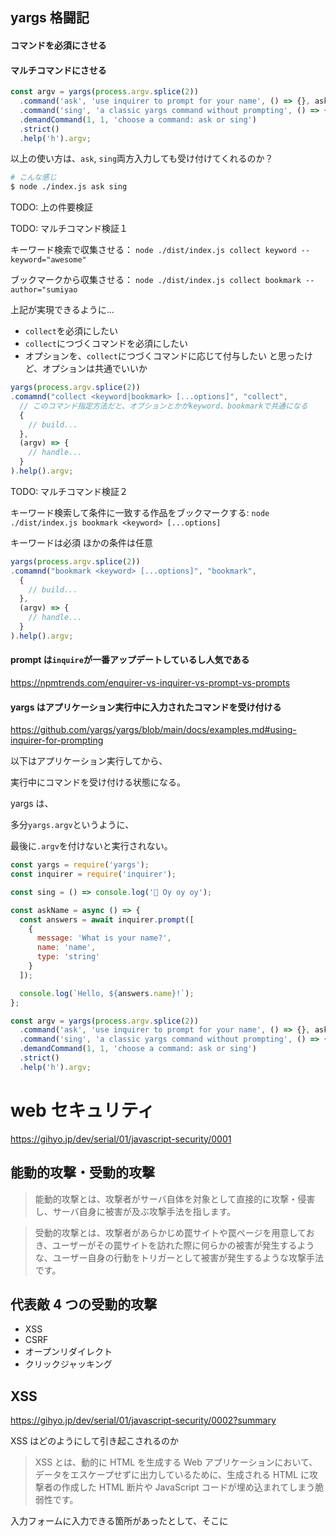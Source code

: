 ## yargs 格闘記

#### コマンドを必須にさせる

#### マルチコマンドにさせる

```JavaScript
const argv = yargs(process.argv.splice(2))
  .command('ask', 'use inquirer to prompt for your name', () => {}, askName)
  .command('sing', 'a classic yargs command without prompting', () => {}, sing)
  .demandCommand(1, 1, 'choose a command: ask or sing')
  .strict()
  .help('h').argv;
```

以上の使い方は、`ask`, `sing`両方入力しても受け付けてくれるのか？

```bash
# こんな感じ
$ node ./index.js ask sing
```

TODO: 上の件要検証

TODO: マルチコマンド検証１

キーワード検索で収集させる： `node ./dist/index.js collect keyword --keyword="awesome"`

ブックマークから収集させる： `node ./dist/index.js collect bookmark --author="sumiyao`

上記が実現できるように...

- `collect`を必須にしたい
- `collect`につづくコマンドを必須にしたい
- オプションを、`collect`につづくコマンドに応じて付与したい
  と思ったけど、オプションは共通でいいか

```TypeScript
yargs(process.argv.splice(2))
.comamnd("collect <keyword|bookmark> [...options]", "collect",
  // このコマンド指定方法だと、オプションとかがkeyword、bookmarkで共通になる
  {
    // build...
  },
  (argv) => {
    // handle...
  }
).help().argv;
```

TODO: マルチコマンド検証２

キーワード検索して条件に一致する作品をブックマークする:
`node ./dist/index.js bookmark <keyword> [...options]`

キーワードは必須
ほかの条件は任意

```TypeScript
yargs(process.argv.splice(2))
.comamnd("bookmark <keyword> [...options]", "bookmark",
  {
    // build...
  },
  (argv) => {
    // handle...
  }
).help().argv;
```

#### prompt は`inquire`が一番アップデートしているし人気である

https://npmtrends.com/enquirer-vs-inquirer-vs-prompt-vs-prompts

#### yargs はアプリケーション実行中に入力されたコマンドを受け付ける

https://github.com/yargs/yargs/blob/main/docs/examples.md#using-inquirer-for-prompting

以下はアプリケーション実行してから、

実行中にコマンドを受け付ける状態になる。

yargs は、

多分`yargs.argv`というように、

最後に`.argv`を付けないと実行されない。

```JavaScript
const yargs = require('yargs');
const inquirer = require('inquirer');

const sing = () => console.log('🎵 Oy oy oy');

const askName = async () => {
  const answers = await inquirer.prompt([
    {
      message: 'What is your name?',
      name: 'name',
      type: 'string'
    }
  ]);

  console.log(`Hello, ${answers.name}!`);
};

const argv = yargs(process.argv.splice(2))
  .command('ask', 'use inquirer to prompt for your name', () => {}, askName)
  .command('sing', 'a classic yargs command without prompting', () => {}, sing)
  .demandCommand(1, 1, 'choose a command: ask or sing')
  .strict()
  .help('h').argv;
```

# web セキュリティ

https://gihyo.jp/dev/serial/01/javascript-security/0001

## 能動的攻撃・受動的攻撃

> 能動的攻撃とは、攻撃者がサーバ自体を対象として直接的に攻撃・侵害し、サーバ自身に被害が及ぶ攻撃手法を指します。

> 受動的攻撃とは、攻撃者があらかじめ罠サイトや罠ページを用意しておき、ユーザーがその罠サイトを訪れた際に何らかの被害が発生するような、ユーザー自身の行動をトリガーとして被害が発生するような攻撃手法です。

## 代表敵 4 つの受動的攻撃

- XSS
- CSRF
- オープンリダイレクト
- クリックジャッキング

## XSS

https://gihyo.jp/dev/serial/01/javascript-security/0002?summary

XSS はどのようにして引き起こされるのか

> XSS とは、動的に HTML を生成する Web アプリケーションにおいて、データをエスケープせずに出力しているために、生成される HTML に攻撃者の作成した HTML 断片や JavaScript コードが埋め込まれてしまう脆弱性です。

入力フォームに入力できる箇所があったとして、そこに<script>タグなど突っ込んで JS を実行させること。

これが起こるのは入力フォームに突っ込まれる文字をエスケープしていないから。

#### XSS 原因と対策

主な原因：

- テキストノードでのエスケープ漏れ
- 属性値への出力でのエスケープ漏れ
- 属性値への出力を引用符で囲っていない
- リンク先 URL に http や https 以外のスキームが入力可能

1. エスケープ漏れ

HTML 上では本来テキストノードあるいは属性値として出力されるべきデータを適切にエスケープせずにそのまま出力していることで引き起こされる例。

要は、HTML として埋め込まれるような文字列または属性値はエスケープさせない限り、攻撃対象になるということ。

例：

```html
<!-- 本来こうなるべきところ... -->
<span class="keyword">&lt;script&gt;alert(1)&lt;script&gt;</span>

<!-- エスケープしないで埋め込むとscript内の内容が実行されてしまう -->
<span class="keyword"
  ><script>
    alert(1);
  </script></span
>
```

2. 属性値の出力を引用符で囲っていない

```html
<!-- 属性値を出力するときに引用符で囲っていないと... -->
<input type="text" value="HTML5" />

<!-- 
  「x onmouseover=alert(1)」と入力することで 新たに
  悪意のある属性を含めることを可能としてしまう
-->
<input type="text" value="x" onmouseover="alert(1)" />

<!-- 
  引用符で囲んでも、
  「"onmouseover=alert(1)//」のような文字列を指定すると、以下のようなHTMLが生成され、onmouseover以降がvalue属性の値ではなくイベントハンドラとして有効になってしまうためにXSSが発生してしまいます。
 -->
<input type="text" value=""onmouseover=alert(1)//">
```

対策：

（1）文字列を出力する際には、テキストノードあるいは属性値としてのみ解釈されるように適切にエスケープを施す
（2）属性値を出力する際には、引用符で囲む

エスケープが必要な文字は、通常は以下の 5 種類です。

文字 エスケープした表現
& &amp;
< &lt;

>     &gt;
>
> " &quot;
> ' &#x27;

他：

##### リンクを生成する際には URL を http あるいは https スキームのみに限定する

文字列を URL とみなしてリンクを生成する(a タグの href に文字列を埋め込むときとか)際には、

URL は`http://`または`https://`からはじまる URL なのかをチェックするようにすること

攻撃者が`javascript:alert(1)`のような URL を与えうるから。

##### Cookie には必ず httponly 属性を付ける

仮に XSS が発生した場合であっても可能な限り被害を軽減させるために、Cookie には必ず httponly 属性をつけるようにしましょう。

`Set-Cookie: sessionid=25283FB24C9DEE32; httponly`

httponly がつけられた Cookie は、JavaScript から document.cookie を使って参照することができないので、仮に XSS が存在したとしても、Cookie 内のセッション情報の漏洩といった被害を抑えることができます。

## CSRF、オープンリダイレクト、クリックジャッキング

https://gihyo.jp/dev/serial/01/javascript-security/0003?summary

#### CSRF

Cross Site Request Forgeries
